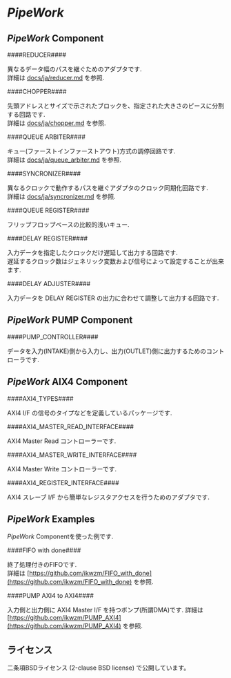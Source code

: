 *PipeWork*
============

*PipeWork* Component
--------------------

####REDUCER####

異なるデータ幅のパスを継ぐためのアダプタです.  
詳細は [docs/ja/reducer.md](docs/ja/reducer.md) を参照.

####CHOPPER####

先頭アドレスとサイズで示されたブロックを、指定された大きさのピースに分割する回路です.  
詳細は [docs/ja/chopper.md](docs/ja/chopper.md) を参照.

####QUEUE ARBITER####

キュー(ファーストインファーストアウト)方式の調停回路です.  
詳細は [docs/ja/queue_arbiter.md](docs/ja/queue_arbiter.md) を参照.

####SYNCRONIZER####

異なるクロックで動作するパスを継ぐアダプタのクロック同期化回路です.  
詳細は [docs/ja/syncronizer.md](docs/ja/syncronizer.md) を参照.

####QUEUE REGISTER####

フリップフロップベースの比較的浅いキュー.

####DELAY REGISTER####

入力データを指定したクロックだけ遅延して出力する回路です.  
遅延するクロック数はジェネリック変数および信号によって設定することが出来ます.

####DELAY ADJUSTER####

入力データを DELAY REGISTER の出力に合わせて調整して出力する回路です.

*PipeWork* PUMP Component
-------------------------

####PUMP_CONTROLLER####

データを入力(INTAKE)側から入力し、出力(OUTLET)側に出力するためのコントローラです.    


*PipeWork* AIX4 Component
-------------------------

####AXI4_TYPES####

AXI4 I/F の信号のタイプなどを定義しているパッケージです.    

####AXI4_MASTER_READ_INTERFACE####

AXI4 Master Read コントローラーです.    

####AXI4_MASTER_WRITE_INTERFACE####

AXI4 Master Write コントローラーです.    

####AXI4_REGISTER_INTERFACE####

AXI4 スレーブ I/F から簡単なレジスタアクセスを行うためのアダプタです.    


*PipeWork* Examples
-------------------

*PipeWork* Componentを使った例です.

####FIFO with done####

終了処理付きのFIFOです.  
詳細は [https://github.com/ikwzm/FIFO_with_done](https://github.com/ikwzm/FIFO_with_done) を参照.

####PUMP AXI4 to AXI4####

入力側と出力側に AXI4 Master I/F を持つポンプ(所謂DMA)です.
詳細は [https://github.com/ikwzm/PUMP_AXI4](https://github.com/ikwzm/PUMP_AXI4) を参照.

ライセンス
----------

二条項BSDライセンス (2-clause BSD license) で公開しています。
